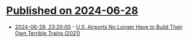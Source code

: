 # [Published on 2024-06-28](index.md)

* [2024-06-28, 23:20:00](https://soylentnews.org/article.pl?sid=24/06/27/133231&from=rss) - [U.S. Airports No Longer Have to Build Their Own Terrible Trains (2021)](https://soylentnews.org/article.pl?sid=24/06/27/133231&from=rss)
